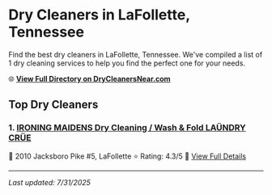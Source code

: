 # Dry Cleaners in LaFollette, Tennessee

Find the best dry cleaners in LaFollette, Tennessee. We've compiled a list of 1 dry cleaning services to help you find the perfect one for your needs.

🌐 **[View Full Directory on DryCleanersNear.com](https://drycleanersnear.com/city/US/Tennessee/LaFollette)**

## Top Dry Cleaners

### 1. [IRONING MAIDENS Dry Cleaning / Wash & Fold LAÜNDRY CRÜE](https://drycleanersnear.com/dryCleaner/686492ad19eecc1ffc8c69db/ironing-maidens-dry-cleaning-wash-fold-la-ndry-cr-e)
📍 2010 Jacksboro Pike #5, LaFollette
⭐ Rating: 4.3/5
🔗 [View Full Details](https://drycleanersnear.com/dryCleaner/686492ad19eecc1ffc8c69db/ironing-maidens-dry-cleaning-wash-fold-la-ndry-cr-e)


---

*Last updated: 7/31/2025*

